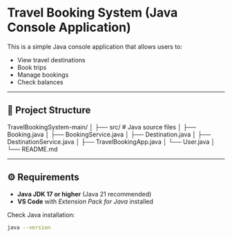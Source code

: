 
# Travel Booking System (Java Console Application)

This is a simple Java console application that allows users to:
- View travel destinations
- Book trips
- Manage bookings
- Check balances

---

## 📂 Project Structure
TravelBookingSystem-main/
│
├── src/ # Java source files
│ ├── Booking.java
│ ├── BookingService.java
│ ├── Destination.java
│ ├── DestinationService.java
│ ├── TravelBookingApp.java
│ └── User.java
│
└── README.md 

---

## ⚙️ Requirements
- **Java JDK 17 or higher** (Java 21 recommended)
- **VS Code** with *Extension Pack for Java* installed

Check Java installation:
```bash
java --version

